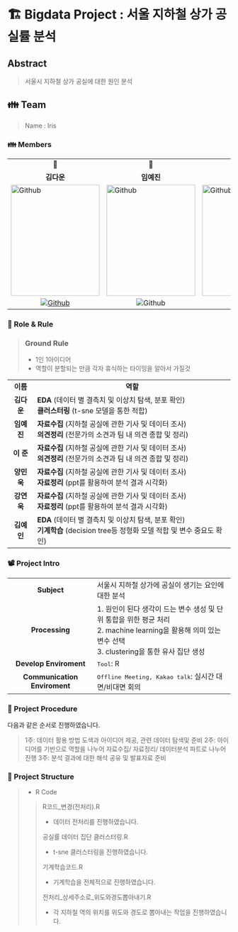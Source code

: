 # 🏗️ Bigdata Project : 서울 지하철 상가 공실률 분석

## Abstract
> 서울시 지하철 상가 공실에 대한 원인 분석

<h2> 👪 Team </h2>

> Name : Iris

<h3> 👪 Members </h3>
<table>
  <tr>
    <td> <div align=center> 👑 </div> </td>
    <td> <div align=center> 👑 </div> </td>
    <td> <div align=center>  1 </div> </td>
    <td> <div align=center>  2 </div> </td>
    <td> <div align=center>  3 </div> </td>
    <td> <div align=center>  4 </div> </td>
  </tr>
  <tr>
    <td> <div align=center> <b>김다운</b> </div> </td>
    <td> <div align=center> <b>임예진</b> </div> </td>
    <td> <div align=center> <b>이  준</b> </div> </td>
    <td> <div align=center> <b>양민욱</b> </div> </td>
    <td> <div align=center> <b>강연욱</b> </div> </td>
    <td> <div align=center> <b>김예인</b> </div> </td>
  </tr>
  <tr>
    <td> <img alt="Github" src ="https://github.com/kingwangzzang1234/conventional-repo/assets/76687996/d42700ee-f03c-4790-9f5d-bf56e0033985" width="200" height="250"/> </td>
    <td> <img alt="Github" src ="https://github.com/kingwangzzang1234/conventional-repo/assets/76687996/9e2104c9-a0dc-458f-b626-95833b34b416" width="200" height="250"/> </td>
    <td> <img alt="Github" src ="https://github.com/kingwangzzang1234/conventional-repo/assets/76687996/c36ab7cc-10fa-4739-b8b7-a4e9066b330f" width="200" height="250"/> </td>
    <td> <img alt="Github" src ="https://github.com/kingwangzzang1234/conventional-repo/assets/76687996/094b39ee-40a0-41b6-a12e-785dd7c8c9ca" width="200" height="250"/> </td>
    <td> <img alt="Github" src ="https://github.com/kingwangzzang1234/conventional-repo/assets/76687996/202d2c20-9b3a-4ae8-a9a8-1a531cd79ddd" width="200" height="250"/> </td>
    <td> <img alt="Github" src ="https://github.com/kingwangzzang1234/conventional-repo/assets/76687996/ffcde24e-4d8a-45c2-8f1e-7f44aad0cc6e" width="200" height="250"/> </td>
  </tr>
  <tr>
    <td> <div align=center> <a href="https://github.com/Daw-ny"> <img alt="Github" src ="https://img.shields.io/badge/Github-181717.svg?&style=plastic&logo=Github&logoColor=white"/> </div> </td>
    <td> <div align=center> <img alt="Github" src ="https://img.shields.io/badge/Github-181717.svg?&style=plastic&logo=Github&logoColor=white"/> </div> </td>
    <td> <div align=center> <img alt="Github" src ="https://img.shields.io/badge/Github-181717.svg?&style=plastic&logo=Github&logoColor=white"/> </div> </td>
    <td> <div align=center> <img alt="Github" src ="https://img.shields.io/badge/Github-181717.svg?&style=plastic&logo=Github&logoColor=white"/> </div> </td>
    <td> <div align=center> <img alt="Github" src ="https://img.shields.io/badge/Github-181717.svg?&style=plastic&logo=Github&logoColor=white"/> </div> </td>
    <td> <div align=center> <img alt="Github" src ="https://img.shields.io/badge/Github-181717.svg?&style=plastic&logo=Github&logoColor=white"/> </div> </td>
  </tr>
</table>

<h3> 🛑 Role & Rule </h3>

> ### Ground Rule
> - 1인 1아이디어
> - 역할이 분할되는 만큼 각자 휴식하는 타이밍을 알아서 가질것


<table>
  <tr>
    <td> <div align=center> <b> 이름 </b> </div> </td>
    <td> <div align=center> <b> 역할 </b> </div> </td>
  </tr>
  <tr>
    <td> <div align=center> <b> 김다운 </b> </div> </td>
    <td> <b>EDA </b>(데이터 별 결측치 및 이상치 탐색, 분포 확인)</br>
         <b>클러스터링 </b>(t-sne 모델을 통한 적합)  </td>
  </tr>
  <tr>
    <td> <div align=center> <b> 임예진 </b> </div> </td>
    <td> <b>자료수집 </b>(지하철 공실에 관한 기사 및 데이터 조사) </br> 
         <b>의견정리 </b>(전문가의 소견과 팀 내 의견 종합 및 정리) </td>
  </tr>
  <tr>
    <td> <div align=center> <b> 이  준 </b> </div> </td>
    <td> <b>자료수집 </b>(지하철 공실에 관한 기사 및 데이터 조사) </br> 
         <b>의견정리 </b>(전문가의 소견과 팀 내 의견 종합 및 정리) </td>
  </tr>
  <tr>
    <td> <div align=center> <b> 양민욱 </b> </div> </td>
    <td> <b>자료수집 </b>(지하철 공실에 관한 기사 및 데이터 조사) </br> 
         <b>자료정리 </b>(ppt를 활용하여 분석 결과 시각화) </td>
  </tr>
  <tr>
    <td> <div align=center> <b> 강연욱 </b> </div> </td>
    <td> <b>자료수집 </b>(지하철 공실에 관한 기사 및 데이터 조사) </br> 
         <b>자료정리 </b>(ppt를 활용하여 분석 결과 시각화) </td>
  </tr>
  <tr>
    <td> <div align=center> <b> 김예인 </b> </div> </td>
    <td> <b>EDA </b>(데이터 별 결측치 및 이상치 탐색, 분포 확인)</br>
         <b>기계학습 </b>(decision tree등 정형화 모델 적합 및 변수 중요도 확인)  </td>
  </tr>
</table>

<h3> 📽️ Project Intro </h3>

<table>
  <tr>
    <td> <div align=center> <b> Subject </b> </div> </td>
    <td> 서울시 지하철 상가에 공실이 생기는 요인에 대한 분석 </td>
  </tr>
  <tr>
    <td> <div align=center> <b> Processing </b> </div> </td>
    <td> 1. 원인이 된다 생각이 드는 변수 생성 및 단위 통합을 위한 평균 처리 </br>
  2. machine learning을 활용해 의미 있는 변수 선택 </br>
  3. clustering을 통한 유사 집단 생성
  </td>
  </tr>
  <tr>
    <td> <div align=center> <b> Develop Enviroment </b> </div> </td>
    <td> <tt>Tool</tt>: R </td>
  </tr>
  <tr>
    <td> <div align=center> <b> Communication Enviroment </b> </div> </td>
    <td> <tt>Offline Meeting, Kakao talk</tt>: 실시간 대면/비대면 회의 </td>
  </tr>
</table>

<h3> 📆 Project Procedure </h3>

다음과 같은 순서로 진행하였습니다.

> 1주: 데이터 활용 방법 도색과 아이디어 제공, 관련 데이터 탐색및 준비
> 2주: 아이디어를 기반으로 역할을 나누어 자료수집/ 자료정리/ 데이터분석 파트로 나누어 진행
> 3주: 분석 결과에 대한 해석 공유 및 발표자료 준비

<h3> 📂 Project Structure </h3>

> - R Code
>> R코드_변경(전처리).R
>> - 데이터 전처리를 진행하였습니다.
>> 
>> 공실률 데이터 집단 클러스터링.R
>> - t-sne 클러스터링을 진행하였습니다.
>>
>> 기계학습코드.R
>> - 기계학습을 전체적으로 진행하였습니다.
>>
>> 전처리_상세주소로_위도와경도뽑아내기.R
>> - 각 지하철 역의 위치를 위도와 경도로 뽑아내는 작업을 진행하였습니다.

